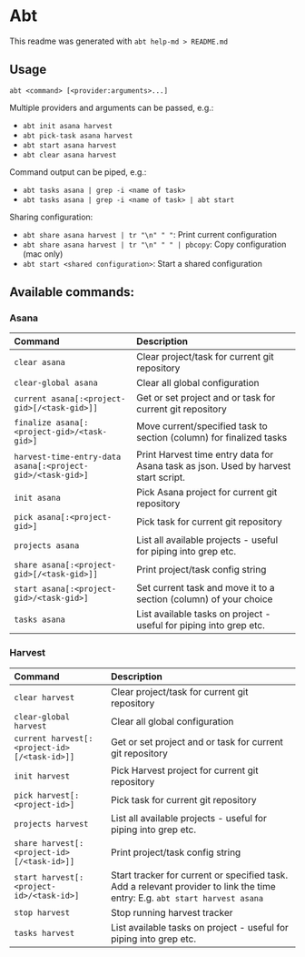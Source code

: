 # Abt
This readme was generated with `abt help-md > README.md`

## Usage
`abt <command> [<provider:arguments>...]`

Multiple providers and arguments can be passed, e.g.:
- `abt init asana harvest`
- `abt pick-task asana harvest`
- `abt start asana harvest`
- `abt clear asana harvest`

Command output can be piped, e.g.:
- `abt tasks asana | grep -i <name of task>`
- `abt tasks asana | grep -i <name of task> | abt start`

Sharing configuration:
- `abt share asana harvest | tr "\n" " "`: Print current configuration
- `abt share asana harvest | tr "\n" " " | pbcopy`: Copy configuration (mac only)
- `abt start <shared configuration>`: Start a shared configuration

## Available commands:
### Asana
| Command | Description |
| :------ | :---------- |
| `clear asana`                                              | Clear project/task for current git repository |
| `clear-global asana`                                       | Clear all global configuration |
| `current asana[:<project-gid>[/<task-gid>]]`               | Get or set project and or task for current git repository |
| `finalize asana[:<project-gid>/<task-gid>]`                | Move current/specified task to section (column) for finalized tasks |
| `harvest-time-entry-data asana[:<project-gid>/<task-gid>]` | Print Harvest time entry data for Asana task as json. Used by harvest start script. |
| `init asana`                                               | Pick Asana project for current git repository |
| `pick asana[:<project-gid>]`                               | Pick task for current git repository |
| `projects asana`                                           | List all available projects - useful for piping into grep etc. |
| `share asana[:<project-gid>[/<task-gid>]]`                 | Print project/task config string |
| `start asana[:<project-gid>/<task-gid>]`                   | Set current task and move it to a section (column) of your choice |
| `tasks asana`                                              | List available tasks on project - useful for piping into grep etc. |

### Harvest
| Command | Description |
| :------ | :---------- |
| `clear harvest`                              | Clear project/task for current git repository |
| `clear-global harvest`                       | Clear all global configuration |
| `current harvest[:<project-id>[/<task-id>]]` | Get or set project and or task for current git repository |
| `init harvest`                               | Pick Harvest project for current git repository |
| `pick harvest[:<project-id>]`                | Pick task for current git repository |
| `projects harvest`                           | List all available projects - useful for piping into grep etc. |
| `share harvest[:<project-id>[/<task-id>]]`   | Print project/task config string |
| `start harvest[:<project-id>/<task-id>]`     | Start tracker for current or specified task. Add a relevant provider to link the time entry: E.g. `abt start harvest asana` |
| `stop harvest`                               | Stop running harvest tracker |
| `tasks harvest`                              | List available tasks on project - useful for piping into grep etc. |
